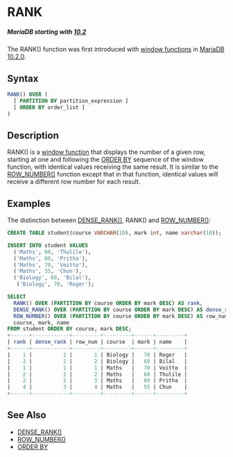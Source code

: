 # RANK

##### MariaDB starting with [10.2](/kb/en/what-is-mariadb-102/)

The RANK() function was first introduced with [window functions](/built-in-functions/special-functions/window-functions/) in [MariaDB 10.2.0](/kb/en/mariadb-1020-release-notes/).

## Syntax

```sql
RANK() OVER (
  [ PARTITION BY partition_expression ]
  [ ORDER BY order_list ]
) 
```

## Description

RANK() is a [window function](/built-in-functions/special-functions/window-functions/) that displays the number of a given row, starting at one and following the [ORDER BY](/sql-statements-structure/sql-statements/data-manipulation/selecting-data/order-by/) sequence of the window function, with identical values receiving the same result. It is similar to the [ROW_NUMBER()](/built-in-functions/special-functions/window-functions/row_number/) function except that in that function, identical values will receive a different row number for each result.

## Examples

The distinction between [DENSE_RANK()](/built-in-functions/special-functions/window-functions/dense_rank/), RANK() and [ROW_NUMBER()](/built-in-functions/special-functions/window-functions/row_number/):

```sql
CREATE TABLE student(course VARCHAR(10), mark int, name varchar(10));

INSERT INTO student VALUES 
  ('Maths', 60, 'Thulile'),
  ('Maths', 60, 'Pritha'),
  ('Maths', 70, 'Voitto'),
  ('Maths', 55, 'Chun'),
  ('Biology', 60, 'Bilal'),
   ('Biology', 70, 'Roger');

SELECT 
  RANK() OVER (PARTITION BY course ORDER BY mark DESC) AS rank, 
  DENSE_RANK() OVER (PARTITION BY course ORDER BY mark DESC) AS dense_rank, 
  ROW_NUMBER() OVER (PARTITION BY course ORDER BY mark DESC) AS row_num, 
  course, mark, name 
FROM student ORDER BY course, mark DESC;
+------+------------+---------+---------+------+---------+
| rank | dense_rank | row_num | course  | mark | name    |
+------+------------+---------+---------+------+---------+
|    1 |          1 |       1 | Biology |   70 | Roger   |
|    2 |          2 |       2 | Biology |   60 | Bilal   |
|    1 |          1 |       1 | Maths   |   70 | Voitto  |
|    2 |          2 |       2 | Maths   |   60 | Thulile |
|    2 |          2 |       3 | Maths   |   60 | Pritha  |
|    4 |          3 |       4 | Maths   |   55 | Chun    |
+------+------------+---------+---------+------+---------+
```

## See Also

- [DENSE_RANK()](/built-in-functions/special-functions/window-functions/dense_rank/)
- [ROW_NUMBER()](/built-in-functions/special-functions/window-functions/row_number/)
- [ORDER BY](/sql-statements-structure/sql-statements/data-manipulation/selecting-data/order-by/)